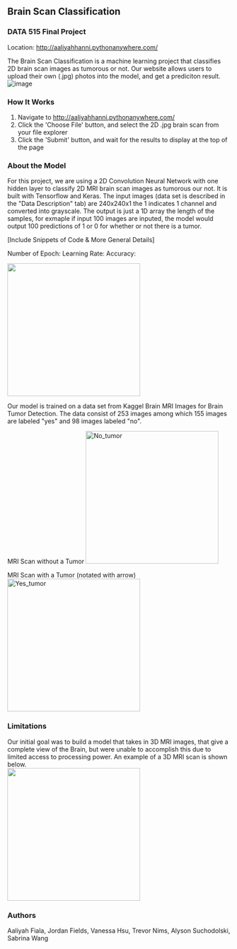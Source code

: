## Brain Scan Classification
### DATA 515 Final Project
Location: http://aaliyahhanni.pythonanywhere.com/

The Brain Scan Classification is a machine learning project that classifies 2D brain scan images as tumorous or not. Our website allows users to upload their own (.jpg) photos into the model, and get a prediciton result. 
![image](https://user-images.githubusercontent.com/73403238/109405348-9590a400-7924-11eb-8eec-64639a7b33a1.png)

### How It Works
1. Navigate to http://aaliyahhanni.pythonanywhere.com/
2. Click the 'Choose File' button, and select the 2D .jpg brain scan from your file explorer
3. Click the 'Submit' button, and wait for the results to display at the top of the page

### About the Model
For this project, we are using a 2D Convolution Neural Network with one hidden layer to classify 2D MRI brain scan images as tumorous our not. It is built with Tensorflow and Keras. The input images (data set is described in the "Data Description" tab) are 240x240x1 the 1 indicates 1 channel and converted into grayscale. The output is just a 1D array the length of the samples, for exmaple if input 100 images are inputed, the model would output 100 predictions of 1 or 0 for whether or not there is a tumor.

[Include Snippets of Code & More General Details]

Number of Epoch:
Learning Rate:
Accuracy:

<img src=https://user-images.githubusercontent.com/73403238/109405511-3338a300-7926-11eb-997e-a63ba93bf3b6.png width="300"/>

Our model is trained on a data set from Kaggel Brain MRI Images for Brain Tumor Detection. The data consist of 253 images among which 155 images are labeled "yes" and 98 images labeled "no". 

MRI Scan without a Tumor
<img src = "http://aaliyahhanni.pythonanywhere.com/static/img/no.jpeg" alt = "No_tumor" style = "width:300px;">

MRI Scan with a Tumor (notated with arrow)
<img src = "http://aaliyahhanni.pythonanywhere.com/static/img/yes.jpg" alt = "Yes_tumor" style = "width:300px;">


### Limitations
Our initial goal was to build a model that takes in 3D MRI images, that give a complete view of the Brain, but were unable to accomplish this due to limited access to processing power. An example of a 3D MRI scan is shown below. 
<br />
<img src=https://user-images.githubusercontent.com/73403238/109405543-78f56b80-7926-11eb-9e1a-4dd4ec1644d7.png  width="300"/>


### Authors 
Aaliyah Fiala, Jordan Fields, Vanessa Hsu, Trevor Nims, Alyson Suchodolski, Sabrina Wang
